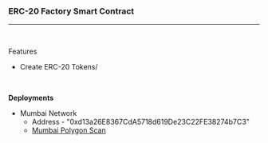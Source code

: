 ### ERC-20 Factory Smart Contract
---

</br>

Features
  - Create ERC-20 Tokens/

</br>

<b>Deployments</b>
 - Mumbai Network
   - Address - "0xd13a26E8367CdA5718d619De23C22FE38274b7C3"
   - [Mumbai Polygon Scan](https://mumbai.polygonscan.com/address/0xd13a26E8367CdA5718d619De23C22FE38274b7C3#contracts)
